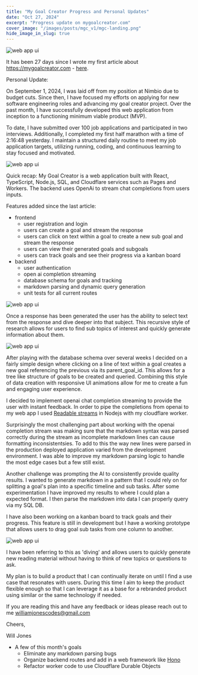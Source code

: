 ```yaml
---
title: "My Goal Creator Progress and Personal Updates"
date: "Oct 27, 2024"
excerpt: "Progress update on mygoalcreator.com"
cover_image: "/images/posts/mgc_v1/mgc-landing.png"
hide_image_in_slug: true
---
```


<img src="/images/posts/mgc_v1/mgc-ui-2.png" alt="web app ui" title="analyze"  />

It has been 27 days since I wrote my first article about https://mygoalcreator.com - [here](https://www.williamjonescodes.com/blog/building-with-cloudflare).

Personal Update:

On September 1, 2024, I was laid off from my position at Nimbio due to budget cuts. Since then, I have focused my efforts on applying for new software engineering roles and advancing my goal creator project. Over the past month, I have successfully developed this web application from inception to a functioning minimum viable product (MVP).

To date, I have submitted over 100 job applications and participated in two interviews. Additionally, I completed my first half marathon with a time of 2:16:48 yesterday. I maintain a structured daily routine to meet my job application targets, utilizing running, coding, and continuous learning to stay focused and motivated.

<img src="/images/posts/mgc_v1/contributions.png" alt="web app ui" title="analyze"  />

Quick recap: My Goal Creator is a web application built with React, TypeScript, Node.js, SQL, and Cloudflare services such as Pages and Workers. The backend uses OpenAi to stream chat completions from users inputs.

Features added since the last article:

- frontend
  - user registration and login
  - users can create a goal and stream the response
  - users can click on text within a goal to create a new sub goal and stream the response
  - users can view their generated goals and subgoals
  - users can track goals and see their progress via a kanban board
- backend
  - user authentication
  - open ai completion streaming
  - database schema for goals and tracking
  - markdown parsing and dynamic query generation
  - unit tests for all current routes

<img src="/images/posts/mgc_v1/mgc-ui-1.png" alt="web app ui" title="analyze"  />

Once a response has been generated the user has the ability to select text from the response and dive deeper into that subject. This recursive style of research allows for users to find sub topics of interest and quickly generate information about them.

<img src="/images/posts/mgc_v1/mgc-ui-4.png" alt="web app ui" title="analyze"  />

After playing with the database schema over several weeks I decided on a fairly simple design where clicking on a line of text within a goal creates a new goal referencing the previous via its parent_goal_id. This allows for a tree like structure of goals to be created and queried. Combining this style of data creation with responsive UI animations allow for me to create a fun and engaging user experience.

I decided to implement openai chat completion streaming to provide the user with instant feedback. In order to pipe the completions from openai to my web app I used [Readable streams](https://nodejs.org/api/stream.html#readable-streams) in Nodejs with my cloudflare worker.

Surprisingly the most challenging part about working with the openai completion stream was making sure that the markdown syntax was parsed correctly during the stream as incomplete markdown lines can cause formatting inconsistentsies. To add to this the way new lines were parsed in the production deployed application varied from the development environment. I was able to improve my markdown parsing logic to handle the most edge cases but a few still exist.

Another challenge was prompting the AI to consistently provide quality results. I wanted to generate markdown in a pattern that I could rely on for splitting a goal's plan into a specific timeline and sub tasks. After some experimentation I have improved my results to where I could plan a expected format. I then parse the markdown into data I can properly query via my SQL DB.

I have also been working on a kanban board to track goals and their progress. This feature is still in development but I have a working prototype that allows users to drag goal sub tasks from one column to another.

<img src="/images/posts/mgc_v1/mgc-ui-3.png" alt="web app ui" title="analyze"  />

I have been referring to this as 'diving' and allows users to quickly generate new reading material without having to think of new topics or questions to ask.

My plan is to build a product that I can continually iterate on until I find a use case that resonates with users. During this time I aim to keep the product flexible enough so that I can leverage it as a base for a rebranded product using similar or the same technology if needed.

If you are reading this and have any feedback or ideas please reach out to me williamjonescodes@gmail.com

Cheers,

Will Jones

- A few of this month's goals
  - Eliminate any markdown parsing bugs
  - Organize backend routes and add in a web framework like [Hono](https://hono.dev/docs/)
  - Refactor worker code to use Cloudflare Durable Objects
